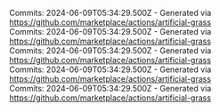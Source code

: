 Commits: 2024-06-09T05:34:29.500Z - Generated via https://github.com/marketplace/actions/artificial-grass
<br>
Commits: 2024-06-09T05:34:29.500Z - Generated via https://github.com/marketplace/actions/artificial-grass
<br>
Commits: 2024-06-09T05:34:29.500Z - Generated via https://github.com/marketplace/actions/artificial-grass
<br>
Commits: 2024-06-09T05:34:29.500Z - Generated via https://github.com/marketplace/actions/artificial-grass
<br>
Commits: 2024-06-09T05:34:29.500Z - Generated via https://github.com/marketplace/actions/artificial-grass
<br>
